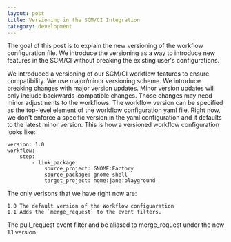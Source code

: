 ```yaml
---
layout: post
title: Versioning in the SCM/CI Integration
category: development
---
```

<!--
Start writing "What we know". Come up with an outline.

Then follow the next points:

* Goal: What is the goal of the document?
* Write an outline of topics:
* Follow the template:
  - Title: What is it?
  - Subtitle: Additional information.
  - Overview: What will you learn.
  - Sections: 
  - Read next: Related documents that might help the user.
* Golden rule: Thou shalt not assume. You might think you're obvious, but you have to be aware of the knowledge level your audience is at.
* Feedback:
  - at 30% done: first draft, ask the reader about the structure and the outline.
  - at 90% done: nit-picking
-->

The goal of this post is to explain the new versioning of the workflow configuration file.
We introduce the versioning as a way to introduce new features in the SCM/CI without breaking the existing user's configurations.

We introduced a versioning of our SCM/CI workflow features to ensure compatibility.
We use major/minor versioning scheme.
We introduce breaking changes with major version updates.
Minor version updates will only include backwards-compatible changes. 
Those changes may need minor adjustments to the workflows.
The workflow version can be specified as the top-level element of the workflow configuration yaml file.
Right now, we don't enforce a specific version in the yaml configuration and it defaults to the latest minor version.
This is how a versioned workflow configuration looks like:

    version: 1.0
    workflow:
        step:
            - link_package:
                source_project: GNOME:Factory
                source_package: gnome-shell
                target_project: home:jane:playground

The only verisons that we have right now are:

    1.0 The default version of the Workflow configuaration
    1.1 Adds the `merge_request` to the event filters.


The pull_request event filter and be aliased to merge_request under the new 1.1 version